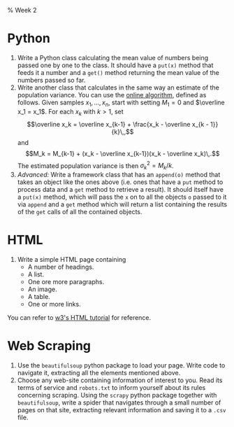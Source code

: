 % Week 2

# Python

1. Write a Python class calculating the mean value of numbers being
   passed one by one to the class. It should have a `put(x)` method
   that feeds it a number and a `get()` method returning the mean
   value of the numbers passed so far.
2. Write another class that calculates in the same way an estimate of
   the population variance. You can use the [online algorithm][oa],
   defined as follows. Given samples $x_1,\ldots,x_n$, start with
   setting $M_1 = 0$ and $\overline x_1 = x_1$. For each $x_k$ with 
   $k > 1$, set 
   $$\overline x_k = \overline x_{k-1} + \frac{x_k - \overline x_{k - 1}}{k}\,,$$
   and
   $$M_k = M_{k-1} + (x_k - \overline x_{k-1})(x_k - \overline x_k)\,.$$
   The estimated population variance is then $\sigma_k^2 = M_k/k$.
3. *Advanced:* Write a framework class that has an `append(o)` method
   that takes an object like the ones above (i.e. ones that have a
   `put` method to process data and a `get` method to retrieve a
   result). It should itself have a `put(x)` method, which will pass
   the `x` on to all the objects `o` passed to it via `append` and a
   `get` method which will return a list containing the results of the
   `get` calls of all the contained objects.

# HTML

1. Write a simple HTML page containing
     - A number of headings.
     - A list.
     - One ore more paragraphs.
     - An image.
     - A table.
     - One or more links.
   
You can refer to [w3's HTML tutorial][w3html] for reference.

# Web Scraping

1. Use the `beautifulsoup` python package to load your page. Write
   code to navigate it, extracting all the elements mentioned above.
2. Choose any web-site containing information of interest to you. Read
   its terms of service and `robots.txt` to inform yourself about its
   rules concerning scraping. Using the `scrapy` python package
   together with `beautifulsoup`, write a spider that navigates
   through a small number of pages on that site, extracting relevant
   information and saving it to a `.csv` file.


[oa]: https://en.wikipedia.org/wiki/Algorithms_for_calculating_variance#Online_algorithm
[w3html]: http://www.w3schools.com/html/
